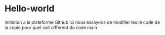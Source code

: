 # Hello-world
Initiation a la plateforme Github
ici nous essayons de modifier les le code de la copie pour quel soit different du code main
